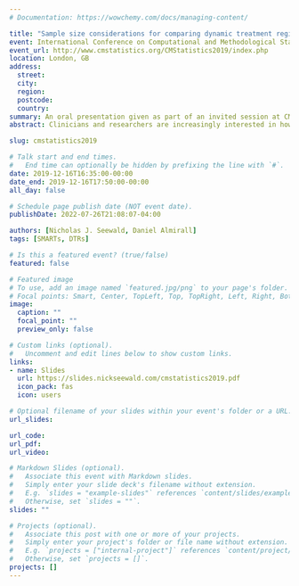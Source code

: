 ```yaml
---
# Documentation: https://wowchemy.com/docs/managing-content/

title: "Sample size considerations for comparing dynamic treatment regimes in a SMART with a longitudinal outcome"
event: International Conference on Computational and Methodological Statistics 2019
event_url: http://www.cmstatistics.org/CMStatistics2019/index.php
location: London, GB
address:
  street:
  city:
  region:
  postcode:
  country:
summary: An oral presentation given as part of an invited session at CMStatistics 2019 on "recent advances in methods for dynamic treatment regimes".
abstract: Clinicians and researchers are increasingly interested in how best to individualize interventions. A dynamic treatment regime (DTR) is a sequence of pre-specified decision rules which guide the delivery of a course of treatments that is tailored to the changing needs of the individual. The sequential multiple-assignment randomized trial (SMART) is a research tool that can be used to inform the construction of effective DTRs. We introduce sample size formulae for SMARTs in which the primary aim is to compare two embedded DTRs using a continuous longitudinal outcome collected at three timepoints throughout the study. The method is based on a longitudinal analysis that accounts for unique features of a SMART, including modeling constraints and the over/under-representation of different sequences of treatment among participants. We also discuss extensions to a general number of timepoints. We illustrate the method using ENGAGE, a SMART aimed at developing a DTR for re-engaging patients with alcohol and/or cocaine use disorders who have dropped out of treatment.

slug: cmstatistics2019

# Talk start and end times.
#   End time can optionally be hidden by prefixing the line with `#`.
date: 2019-12-16T16:35:00-00:00
date_end: 2019-12-16T17:50:00-00:00
all_day: false

# Schedule page publish date (NOT event date).
publishDate: 2022-07-26T21:08:07-04:00

authors: [Nicholas J. Seewald, Daniel Almirall]
tags: [SMARTs, DTRs]

# Is this a featured event? (true/false)
featured: false

# Featured image
# To use, add an image named `featured.jpg/png` to your page's folder. 
# Focal points: Smart, Center, TopLeft, Top, TopRight, Left, Right, BottomLeft, Bottom, BottomRight.
image:
  caption: ""
  focal_point: ""
  preview_only: false

# Custom links (optional).
#   Uncomment and edit lines below to show custom links.
links:
- name: Slides
  url: https://slides.nickseewald.com/cmstatistics2019.pdf
  icon_pack: fas
  icon: users

# Optional filename of your slides within your event's folder or a URL.
url_slides:

url_code:
url_pdf:
url_video:

# Markdown Slides (optional).
#   Associate this event with Markdown slides.
#   Simply enter your slide deck's filename without extension.
#   E.g. `slides = "example-slides"` references `content/slides/example-slides.md`.
#   Otherwise, set `slides = ""`.
slides: ""

# Projects (optional).
#   Associate this post with one or more of your projects.
#   Simply enter your project's folder or file name without extension.
#   E.g. `projects = ["internal-project"]` references `content/project/deep-learning/index.md`.
#   Otherwise, set `projects = []`.
projects: []
---
```


